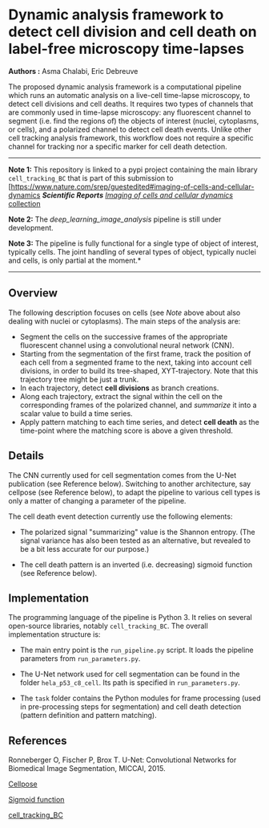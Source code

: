 # Dynamic analysis framework to detect cell division and cell death on label-free microscopy time-lapses

**Authors :** Asma Chalabi, Eric Debreuve

The proposed dynamic analysis framework is a computational pipeline which runs an automatic analysis on a live-cell time-lapse microscopy, to detect cell divisions and cell deaths. It requires two types of channels that are commonly used in time-lapse microscopy: any fluorescent channel to segment (i.e. find the regions of) the objects of interest (nuclei, cytoplasms, or cells), and a polarized channel to detect cell death events. Unlike other cell tracking analysis framework, this workflow does not require a specific channel for tracking nor a specific marker for cell death detection.

___

**Note 1:** This repository is linked to a pypi project containing the main library ``cell_tracking_BC`` that is part of this submission to [https://www.nature.com/srep/guestedited#imaging-of-cells-and-cellular-dynamics
***Scientific Reports*** [*Imaging of cells and cellular dynamics* collection](https://www.nature.com/srep/guestedited#imaging-of-cells-and-cellular-dynamics) 

**Note 2:** The *deep_learning_image_analysis* pipeline is still under development.

**Note 3:** The pipeline is fully functional for a single type of object of interest, typically cells. The joint handling of several types of object, typically nuclei and cells, is only partial at the moment.*
___



## Overview

The following description focuses on cells (see *Note* above about also dealing with nuclei or cytoplasms). The main steps of the analysis are:

- Segment the cells on the successive frames of the appropriate fluorescent channel using a convolutional neural network (CNN).
- Starting from the segmentation of the first frame, track the position of each cell from a segmented frame to the next, taking into account cell divisions, in order to build its tree-shaped, XYT-trajectory. Note that this trajectory tree might be just a trunk.
- In each trajectory, detect **cell divisions** as branch creations.
- Along each trajectory, extract the signal within the cell on the corresponding frames of the polarized channel, and *summarize* it into a scalar value to build a time series.
- Apply pattern matching to each time series, and detect **cell death** as the time-point where the matching score is above a given threshold.



## Details

The CNN currently used for cell segmentation comes from the U-Net publication (see Reference below). Switching to another architecture, say cellpose (see Reference below), to adapt the pipeline to various cell types is only a matter of changing a parameter of the pipeline.

The cell death event detection currently use the following elements:

- The polarized signal "summarizing" value is the Shannon entropy. (The signal variance has also been tested as an alternative, but revealed to be a bit less accurate for our purpose.)

- The cell death pattern is an inverted (i.e. decreasing) sigmoid function (see Reference below).



## Implementation

The programming language of the pipeline is Python 3. It relies on several open-source libraries, notably ``cell_tracking_BC``. The overall implementation structure is:

- The main entry point is the ``run_pipeline.py`` script. It loads the pipeline parameters from ``run_parameters.py``.

- The U-Net network used for cell segmentation can be found in the folder ``hela_p53_c8_cell``. Its path is specified in ``run_parameters.py``.

- The ``task`` folder contains the Python modules for frame processing (used in pre-processing steps for segmentation) and cell death detection (pattern definition and pattern matching).



## References

Ronneberger O, Fischer P, Brox T. U-Net: Convolutional Networks for Biomedical Image Segmentation, MICCAI, 2015.

[Cellpose](https://cellpose.readthedocs.io/en/latest/)

[Sigmoid function](https://en.wikipedia.org/wiki/Sigmoid_function)

[cell_tracking_BC](https://pypi.org/project/cell-tracking-bc/)
